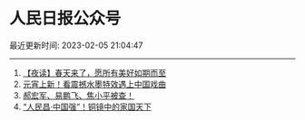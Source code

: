# 人民日报公众号

最近更新时间: 2023-02-05 21:04:47

--- 
1. [【夜读】春天来了，愿所有美好如期而至](https://mp.weixin.qq.com/s/UHvxhdJTXofcUgzYEUwEZw) 
2. [元宵上新！看震撼水墨特效遇上中国戏曲](https://mp.weixin.qq.com/s/Z1lN7Ythvh8igFnIpGQ42w) 
3. [郝宏军、易鹏飞、焦小平被查！](https://mp.weixin.qq.com/s/H_ULvpznpbWaaSBXLcHOkg) 
4. [“人民昌·中国强”！铜镜中的家国天下](https://mp.weixin.qq.com/s/0acCOSC9YREasmiE93iQSg) 
